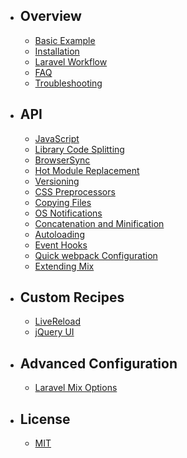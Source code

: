 - ## Overview
    - [Basic Example](basic-example)
    - [Installation](installation)
    - [Laravel Workflow](workflow)
    - [FAQ](faq)
    - [Troubleshooting](troubleshooting)

- ## API
    - [JavaScript](mixjs)
    - [Library Code Splitting](extract)
    - [BrowserSync](browsersync)
    - [Hot Module Replacement](hot-module-replacement)
    - [Versioning](versioning)
    - [CSS Preprocessors](css-preprocessors)
    - [Copying Files](copying-files)
    - [OS Notifications](os-notifications)
    - [Concatenation and Minification](concatenation-and-minification)
    - [Autoloading](autoloading)
    - [Event Hooks](event-hooks)
    - [Quick webpack Configuration](quick-webpack-configuration)
    - [Extending Mix](extending-mix)

- ## Custom Recipes
    - [LiveReload](livereload)
    - [jQuery UI](jquery-ui)

- ## Advanced Configuration
    - [Laravel Mix Options](options)


- ## License
    - [MIT](license)
